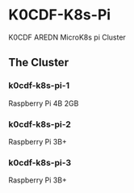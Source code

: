 # K0CDF-K8s-Pi
K0CDF AREDN MicroK8s pi Cluster


## The Cluster

### k0cdf-k8s-pi-1

Raspberry Pi 4B 2GB


### k0cdf-k8s-pi-2

Raspberry Pi 3B+


### k0cdf-k8s-pi-3

Raspberry Pi 3B+

